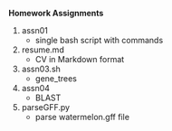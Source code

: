 **Homework Assignments**
1. assn01
   * single bash script with commands
2. resume.md
   * CV in Markdown format
3. assn03.sh
   * gene_trees
4. assn04
   * BLAST
5. parseGFF.py
   * parse watermelon.gff file

